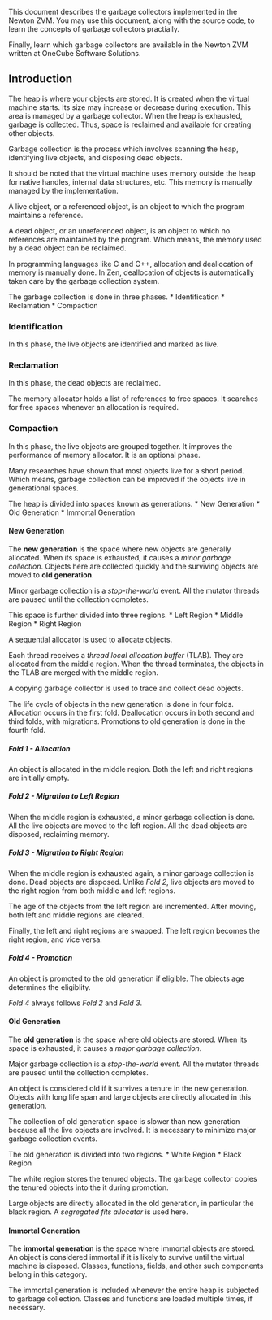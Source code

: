 This document describes the garbage collectors implemented in the Newton ZVM.
You may use this document, along with the source code, to learn the concepts of
garbage collectors practially.

Finally, learn which garbage collectors are available in the Newton ZVM
written at OneCube Software Solutions.

## Introduction

The heap is where your objects are stored. It is created when the virtual
machine starts. Its size may increase or decrease during execution. This area is
managed by a garbage collector. When the heap is exhausted, garbage is collected.
Thus, space is reclaimed and available for creating other objects.

Garbage collection is the process which involves scanning the heap, identifying
live objects, and disposing dead objects.

It should be noted that the virtual machine uses memory outside the heap for
native handles, internal data structures, etc. This memory is manually managed
by the implementation.

A live object, or a referenced object, is an object to which the program maintains
a reference.

A dead object, or an unreferenced object, is an object to which no references are
maintained by the program. Which means, the memory used by a dead object can be
reclaimed.

In programming languages like C and C++, allocation and deallocation of memory
is manually done. In Zen, deallocation of objects is automatically taken care by
the garbage collection system.

The garbage collection is done in three phases.
    * Identification
    * Reclamation
    * Compaction

### Identification

In this phase, the live objects are identified and marked as live.

### Reclamation

In this phase, the dead objects are reclaimed.

The memory allocator holds a list of references to free spaces. It searches for
free spaces whenever an allocation is required.

### Compaction

In this phase, the live objects are grouped together. It improves the
performance of memory allocator. It is an optional phase.

Many researches have shown that most objects live for a short period.
Which means, garbage collection can be improved if the objects live in
generational spaces.

The heap is divided into spaces known as generations.
    * New Generation
    * Old Generation
    * Immortal Generation

#### New Generation

The **new generation** is the space where new objects are generally allocated.
When its space is exhausted, it causes a *minor garbage collection*. Objects here
are collected quickly and the surviving objects are moved to **old generation**.

Minor garbage collection is a *stop-the-world* event. All the mutator threads
are paused until the collection completes.

This space is further divided into three regions.
    * Left Region
    * Middle Region
    * Right Region

A sequential allocator is used to allocate objects.

Each thread receives a *thread local allocation buffer* (TLAB). They are
allocated from the middle region. When the thread terminates, the objects in
the TLAB are merged with the middle region.

A copying garbage collector is used to trace and collect dead objects.

The life cycle of objects in the new generation is done in four folds.
Allocation occurs in the first fold. Deallocation occurs in both second
and third folds, with migrations. Promotions to old generation is done in the
fourth fold.

##### Fold 1 - Allocation

An object is allocated in the middle region. Both the left and right regions
are initially empty.

##### Fold 2 - Migration to Left Region

When the middle region is exhausted, a minor garbage collection is done. All
the live objects are moved to the left region. All the dead objects are disposed,
reclaiming memory.

##### Fold 3 - Migration to Right Region

When the middle region is exhausted again, a minor garbage collection is done.
Dead objects are disposed. Unlike *Fold 2*, live objects are moved to the right
region from both middle and left regions.

The age of the objects from the left region are incremented. After moving, both
left and middle regions are cleared.

Finally, the left and right regions are swapped. The left region becomes the
right region, and vice versa.

##### Fold 4 - Promotion

An object is promoted to the old generation if eligible. The objects age determines
the eligiblity.

*Fold 4* always follows *Fold 2* and *Fold 3*.

#### Old Generation

The **old generation** is the space where old objects are stored. When its space
is exhausted, it causes a *major garbage collection*.

Major garbage collection is a *stop-the-world* event. All the mutator threads
are paused until the collection completes.

An object is considered old if it survives a tenure in the new generation.
Objects with long life span and large objects are directly allocated in this
generation.

The collection of old generation space is slower than new generation because
all the live objects are involved. It is necessary to minimize major garbage
collection events.

The old generation is divided into two regions.
    * White Region
    * Black Region

The white region stores the tenured objects. The garbage collector copies the
tenured objects into the it during promotion.

Large objects are directly allocated in the old generation, in particular the
black region. A *segregated fits allocator* is used here.

#### Immortal Generation

The **immortal generation** is the space where immortal objects are stored.
An object is considered immortal if it is likely to survive until the virtual
machine is disposed. Classes, functions, fields, and other such components
belong in this category.

The immortal generation is included whenever the entire heap is subjected to
garbage collection. Classes and functions are loaded multiple times, if
necessary.